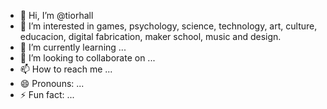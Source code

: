 - 👋 Hi, I’m @tiorhall 
- 👀 I’m interested in games, psychology, science, technology, art, culture, educacion, digital fabrication, maker school, music and design. 
- 🌱 I’m currently learning ...
- 💞️ I’m looking to collaborate on ...
- 📫 How to reach me ...
- 😄 Pronouns: ...
- ⚡ Fun fact: ...

<!---
tiorhall/tiorhall is a ✨ special ✨ repository because its `README.md` (this file) appears on your GitHub profile.
You can click the Preview link to take a look at your changes.
--->
